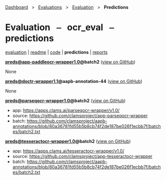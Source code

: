 [Dashboard](../../../index.md)  &nbsp; > &nbsp; [Evaluations](../../index.md)  &nbsp; > &nbsp; [Evaluation](../index.md)  &nbsp; > &nbsp; **Predictions** 

# Evaluation &nbsp; ⎯ &nbsp; ocr_eval &nbsp; ⎯ &nbsp; predictions

[evaluation](../index.md) | [readme](../readme.md) | [code](../code.md) | **predictions** | [reports](../reports/index.md) 

**preds@app-paddleocr-wrapper1.0@batch2** ([view on GitHub](https://github.com/clamsproject/aapb-evaluations/tree/854eeb362d3500232982eda53bda4eb47d76df51/ocr_eval/preds@app-paddleocr-wrapper1.0@batch2))

None

**preds@doctr-wrapper1.1@aapb-annotation-44** ([view on GitHub](https://github.com/clamsproject/aapb-evaluations/tree/854eeb362d3500232982eda53bda4eb47d76df51/ocr_eval/preds@doctr-wrapper1.1@aapb-annotation-44))

None

**preds@parseqocr-wrapper1.0@batch2** ([view on GitHub](https://github.com/clamsproject/aapb-evaluations/tree/854eeb362d3500232982eda53bda4eb47d76df51/ocr_eval/preds@parseqocr-wrapper1.0@batch2))

- app: https://apps.clams.ai/parseqocr-wrapper/v1.0/
- source: https://github.com/clamsproject/app-parseqocr-wrapper
- batch: https://github.com/clamsproject/aapb-annotations/blob/80a36781fd55b5b8cb74f2de187be026f1ecbb7f/batches/batch2.txt


**preds@tesseractocr-wrapper1.0@batch2** ([view on GitHub](https://github.com/clamsproject/aapb-evaluations/tree/854eeb362d3500232982eda53bda4eb47d76df51/ocr_eval/preds@tesseractocr-wrapper1.0@batch2))

- app: https://apps.clams.ai/tesseractocr-wrapper/v1.0/
- source: https://github.com/clamsproject/app-tesseractocr-wrapper
- batch: https://github.com/clamsproject/aapb-annotations/blob/80a36781fd55b5b8cb74f2de187be026f1ecbb7f/batches/batch2.txt

